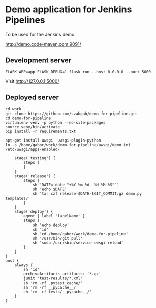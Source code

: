 # Demo application for Jenkins Pipelines

To be used for the Jenkins demo.

http://demo.code-maven.com:9091/


## Development server

```
FLASK_APP=app FLASK_DEBUG=1 flask run --host 0.0.0.0 --port 5000
```

Visit http://127.0.0.1:5000/


## Deployed server

```
cd work
git clone https://github.com/szabgab/demo-for-pipeline.git
cd demo-for-pipeline
virtualenv venv -p python --no-site-packages
source venv/bin/activate
pip install -r requirements.txt
```

```
apt-get install uwsgi  uwsgi-plugin-python
ln -s /home/gabor/work/demo-for-pipeline/uwsgi/demo.ini /etc/uwsgi/apps-enabled/
```

        stage('testing') {
            steps {
            }
        }
        stage('release') {
            steps {
                sh 'DATE=`date "+%Y-%m-%d--%H-%M-%S"`'
                sh 'echo $DATE'
                sh 'tar czf release-$DATE-$GIT_COMMIT.gz demo.py templates/'
            }
        }
        stage('deploy') {
            agent { label 'labelName' }
            steps {
                sh 'echo deploy'
                sh 'id'
                sh 'cd /home/gabor/work/demo-for-pipeline'
                sh '/usr/bin/git pull'
                sh 'sudo /usr/sbin/service uwsgi reload'
            }
        }
    }
    post {
        always {
            sh 'id'
            archiveArtifacts artifacts: '*.gz'
            junit 'test-results/*.xml'
            sh 'rm -rf .pytest_cache/'
            sh 'rm -rf __pycache__/'
            sh 'rm -rf tests/__pycache__/'
        }
    }


